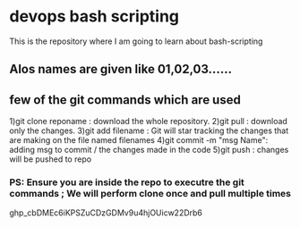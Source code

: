 # devops bash scripting

This is the repository where I am going to learn about bash-scripting

## Alos names are given like 01,02,03......

## few of the git commands which are used 

1)git clone reponame      : download the whole repository.
2)git pull                : download only the changes.
3)git add filename        : Git will star tracking the changes that are making on the file named filenames
4)git commit -m "msg Name": adding msg to commit / the changes made in the code
5)git push                : changes will be pushed to repo

### PS: Ensure you are inside the repo to executre the git commands ; We will perform clone once and pull multiple times
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